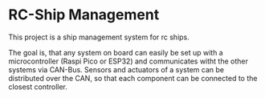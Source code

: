 # RC-Ship Management

This project is a ship management system for rc ships.

The goal is, that any system on board can easily be set up with a microcontroller (Raspi Pico or ESP32) and communicates witht the other systems via CAN-Bus.
Sensors and actuators of a system can be distributed over the CAN, so that each component can be connected to the closest controller.
